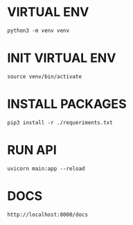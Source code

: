 # VIRTUAL ENV
```
python3 -m venv venv
```

# INIT VIRTUAL ENV
```
source venv/bin/activate
```

# INSTALL PACKAGES
```
pip3 install -r ./requeriments.txt
```

# RUN API
```
uvicorn main:app --reload
```

# DOCS
```
http://localhost:8000/docs
```

